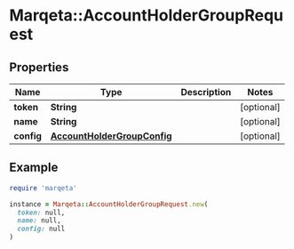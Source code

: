 # Marqeta::AccountHolderGroupRequest

## Properties

| Name | Type | Description | Notes |
| ---- | ---- | ----------- | ----- |
| **token** | **String** |  | [optional] |
| **name** | **String** |  | [optional] |
| **config** | [**AccountHolderGroupConfig**](AccountHolderGroupConfig.md) |  | [optional] |

## Example

```ruby
require 'marqeta'

instance = Marqeta::AccountHolderGroupRequest.new(
  token: null,
  name: null,
  config: null
)
```

